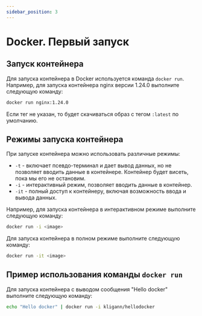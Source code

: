 ```yaml
---
sidebar_position: 3
---
```


# Docker. Первый запуск

## Запуск контейнера

Для запуска контейнера в Docker используется команда `docker run`. Например, для запуска контейнера nginx версии 1.24.0 выполните следующую команду:

```bash
docker run nginx:1.24.0
```

Если тег не указан, то будет скачиваться образ с тегом `:latest` по умолчанию.

## Режимы запуска контейнера

При запуске контейнера можно использовать различные режимы:

- `-t` - включает псевдо-терминал и дает вывод данных, но не позволяет вводить данные в контейнере. Контейнер будет висеть, пока мы его не остановим.
- `-i` - интерактивный режим, позволяет вводить данные в контейнер.
- `-it` - полный доступ к контейнеру, включая возможность ввода и вывода данных.

Например, для запуска контейнера в интерактивном режиме выполните следующую команду:

```bash
docker run -i <image>
```

Для запуска контейнера в полном режиме выполните следующую команду:

```bash
docker run -it <image>
```

## Пример использования команды `docker run`

Для запуска контейнера с выводом сообщения "Hello docker" выполните следующую команду:

```bash
echo "Hello docker" | docker run -i kligann/hellodocker
```
